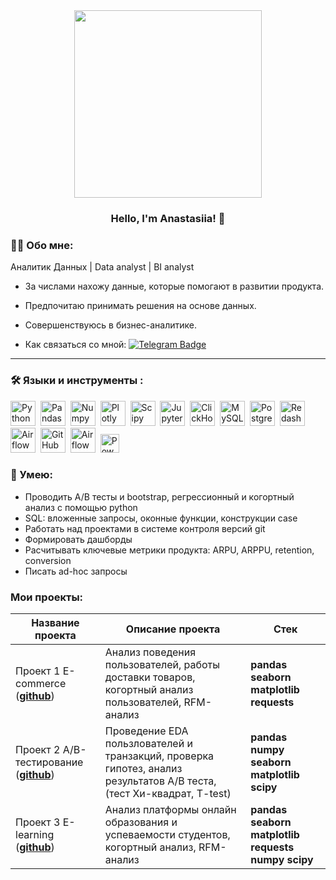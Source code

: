 <div id="header" align="center">
  <img src="https://media.giphy.com/media/xonOzxf2M8hNu/giphy.gif?cid=ecf05e47tvfcg2kgoy0wa1vmmh9kstwl0q9u2ixanit2t6mn&ep=v1_gifs_search&rid=giphy.gif&ct=g" width='300'/>
</div>

### <p align="center">Hello, I'm Anastasiia! 👋</p>

</h1>
  
</div>

### :man_technologist: Обо мне:
  Аналитик Данных | Data analyst | BI analyst
-  За числами нахожу данные, которые помогают в развитии продукта.

-  Предпочитаю принимать решения на основе данных.

-  Совершенствуюсь в бизнес-аналитике.

-  Как связаться со мной: [![Telegram Badge](https://img.shields.io/badge/Telegram-blue?logo=telegram&logoColor=white)](https://t.me/Extranasty)

---

### :hammer_and_wrench: Языки и инструменты :
<div>
  <img src="https://img.shields.io/badge/python-white?logo=python&style=for-the-badge" title="Python" alt="Python" height="40"/>&nbsp;
  <img src="https://img.shields.io/badge/pandas-white?logo=pandas&logoColor=blue&style=for-the-badge" title="Pandas" alt="Pandas" height="40"/>&nbsp;
  <img src="https://img.shields.io/badge/numpy-white?logo=numpy&logoColor=blue&style=for-the-badge" title="Numpy" alt="Numpy" height="40"/>&nbsp;
  <img src="https://img.shields.io/badge/plotly-white?logo=plotly&logoColor=blue&style=for-the-badge" title="Plotly" alt="Plotly" height="40"/>&nbsp;
  <img src="https://img.shields.io/badge/Scipy-white?logo=Scipy&logoColor=black&style=for-the-badge" title="Scipy" alt="Scipy" height="40"/>&nbsp;
  <img src="https://img.shields.io/badge/Jupyter_notebook-white?logo=Jupyter&style=for-the-badge" title="Jupyter" alt="Jupyter" height="40"/>&nbsp;
  <img src="https://img.shields.io/badge/Clickhouse-white?logo=Clickhouse&style=for-the-badge" title="ClickHouse" alt="ClickHouse" height="40"/>&nbsp;
  <img src="https://img.shields.io/badge/mySQL-white?logo=mySQL&s&style=for-the-badge" title="MySQL"  alt="MySQL" height="40"/>&nbsp;
  <img src="https://img.shields.io/badge/PostgreSQL-white?logo=PostgreSQL&s&style=for-the-badge" title="PostgreSQL" alt="PostgreSQL" height="40"/>&nbsp;
  <img src="https://img.shields.io/badge/redash-white?logo=redash&logoColor=black&style=for-the-badge" title="Redash" alt="Redash" height="40"/>&nbsp;
  <img src="https://img.shields.io/badge/Tableau-white?logo=Tableau&s&logoColor=yellow&style=for-the-badge" title="Airflow" alt="Airflow" height="40"/>&nbsp;
  <img src="https://img.shields.io/badge/github-white?logo=github&logoColor=black&style=for-the-badge" title="GitHub" alt="GitHub" height="40"/>&nbsp;
  <img src="https://img.shields.io/badge/Airflow-white?logo=Airflow&style=for-the-badge" title="Airflow" alt="Airflow" height="40"/>&nbsp;
  <img src="https://profilinator.rishav.dev/skills-assets/powerbi.png" title="PowerBI" alt="Power Bi" height="30"/>&nbsp;
  
  
</div>

### :metal: Умею:
<ul>
<li>Проводить А/В тесты и bootstrap, регрессионный и когортный анализ с помощью python
<li>SQL: вложенные запросы, оконные функции, конструкции case
<li>Работать над проектами в системе контроля версий git
<li>Формировать дашборды 
<li>Расчитывать ключевые метрики продукта: ARPU, ARPPU, retention, conversion
<Li> Писать ad-hoc запросы
</ul>

### Мои проекты:

|Название проекта| Описание проекта| Стек|
|----------------|-----------------|-----|
|Проект 1 E-commerce  (__[github](https://github.com/AnastasiiaDronova/project_1)__)|Анализ поведения пользователей, работы доставки товаров, когортный анализ пользователей, RFM-анализ|**pandas** **seaborn** **matplotlib** **requests**|
|Проект 2 A/B-тестирование  (__[github](https://github.com/AnastasiiaDronova/Project_2)__)|Проведение EDA пользлователей и транзакций, проверка гипотез, анализ результатов A/B теста, (тест Хи-квадрат, T-test) |**pandas** **numpy** **seaborn** **matplotlib** **scipy**|
|Проект 3 E-learning  (__[github]([https://github.com/AnastasiiaDronova/project_1](https://github.com/AnastasiiaDronova/project_3))__)|Анализ платформы онлайн образования и успеваемости студентов, когортный анализ, RFM-анализ|**pandas** **seaborn** **matplotlib** **requests** **numpy** **scipy**|
<!--
**AnastasiiaDronova/AnastasiiaDronova** is a ✨ _special_ ✨ repository because its `README.md` (this file) appears on your GitHub profile.
